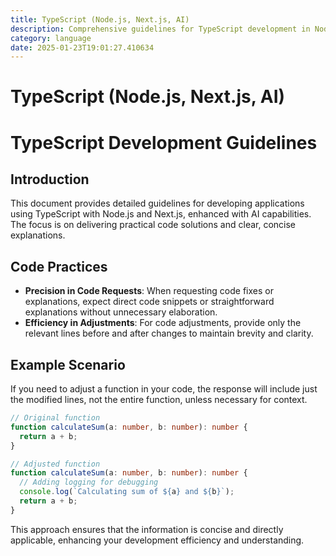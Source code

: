 ```yaml
---
title: TypeScript (Node.js, Next.js, AI)
description: Comprehensive guidelines for TypeScript development in Node.js and Next.js environments with AI integration, focusing on practical code solutions and clear explanations.
category: language
date: 2025-01-23T19:01:27.410634
---
```


# TypeScript (Node.js, Next.js, AI)

# TypeScript Development Guidelines

## Introduction
This document provides detailed guidelines for developing applications using TypeScript with Node.js and Next.js, enhanced with AI capabilities. The focus is on delivering practical code solutions and clear, concise explanations.

## Code Practices
- **Precision in Code Requests**: When requesting code fixes or explanations, expect direct code snippets or straightforward explanations without unnecessary elaboration.
- **Efficiency in Adjustments**: For code adjustments, provide only the relevant lines before and after changes to maintain brevity and clarity.

## Example Scenario
If you need to adjust a function in your code, the response will include just the modified lines, not the entire function, unless necessary for context.

```typescript
// Original function
function calculateSum(a: number, b: number): number {
  return a + b;
}

// Adjusted function
function calculateSum(a: number, b: number): number {
  // Adding logging for debugging
  console.log(`Calculating sum of ${a} and ${b}`);
  return a + b;
}
```

This approach ensures that the information is concise and directly applicable, enhancing your development efficiency and understanding.
